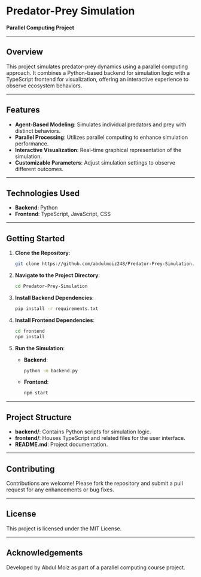 # Predator-Prey Simulation

**Parallel Computing Project**

---

## Overview

This project simulates predator-prey dynamics using a parallel computing approach. It combines a Python-based backend for simulation logic with a TypeScript frontend for visualization, offering an interactive experience to observe ecosystem behaviors.

---

## Features

* **Agent-Based Modeling**: Simulates individual predators and prey with distinct behaviors.
* **Parallel Processing**: Utilizes parallel computing to enhance simulation performance.
* **Interactive Visualization**: Real-time graphical representation of the simulation.
* **Customizable Parameters**: Adjust simulation settings to observe different outcomes.

---

## Technologies Used

* **Backend**: Python
* **Frontend**: TypeScript, JavaScript, CSS

---

## Getting Started

1. **Clone the Repository**:

   ```bash
   git clone https://github.com/abdulmoiz248/Predator-Prey-Simulation.git
   ```

2. **Navigate to the Project Directory**:

   ```bash
   cd Predator-Prey-Simulation
   ```

3. **Install Backend Dependencies**:

   ```bash
   pip install -r requirements.txt
   ```

4. **Install Frontend Dependencies**:

   ```bash
   cd frontend
   npm install
   ```

5. **Run the Simulation**:

   * **Backend**:

     ```bash
     python -m backend.py
     ```
   * **Frontend**:

     ```bash
     npm start
     ```

---

## Project Structure

* **backend/**: Contains Python scripts for simulation logic.
* **frontend/**: Houses TypeScript and related files for the user interface.
* **README.md**: Project documentation.


---

## Contributing

Contributions are welcome! Please fork the repository and submit a pull request for any enhancements or bug fixes.

---

## License

This project is licensed under the MIT License.

---

## Acknowledgements

Developed by Abdul Moiz as part of a parallel computing course project.


